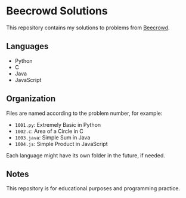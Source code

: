 # Beecrowd Solutions

This repository contains my solutions to problems from [Beecrowd](https://www.beecrowd.com.br/).

## Languages

- Python
- C
- Java
- JavaScript

## Organization

Files are named according to the problem number, for example:
- `1001.py`: Extremely Basic in Python
- `1002.c`: Area of a Circle in C
- `1003.java`: Simple Sum in Java
- `1004.js`: Simple Product in JavaScript

Each language might have its own folder in the future, if needed.

## Notes

This repository is for educational purposes and programming practice.
